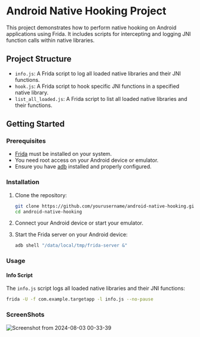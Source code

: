 # Android Native Hooking Project

This project demonstrates how to perform native hooking on Android applications using Frida. It includes scripts for intercepting and logging JNI function calls within native libraries.

## Project Structure

- `info.js`: A Frida script to log all loaded native libraries and their JNI functions.
- `hook.js`: A Frida script to hook specific JNI functions in a specified native library.
- `list_all_loaded.js`: A Frida script to list all loaded native libraries and their functions.

## Getting Started

### Prerequisites

- [Frida](https://frida.re) must be installed on your system.
- You need root access on your Android device or emulator.
- Ensure you have [adb](https://developer.android.com/studio/command-line/adb) installed and properly configured.

### Installation

1. Clone the repository:
    ```sh
    git clone https://github.com/yourusername/android-native-hooking.git
    cd android-native-hooking
    ```

2. Connect your Android device or start your emulator.

3. Start the Frida server on your Android device:
    ```sh
    adb shell "/data/local/tmp/frida-server &"
    ```

### Usage

#### Info Script

The `info.js` script logs all loaded native libraries and their JNI functions:

```sh
frida -U -f com.example.targetapp -l info.js --no-pause
```

### ScreenShots

![Screenshot from 2024-08-03 00-33-39](https://github.com/user-attachments/assets/e8a28021-2cc6-462b-91eb-8a7d065a46f2)


